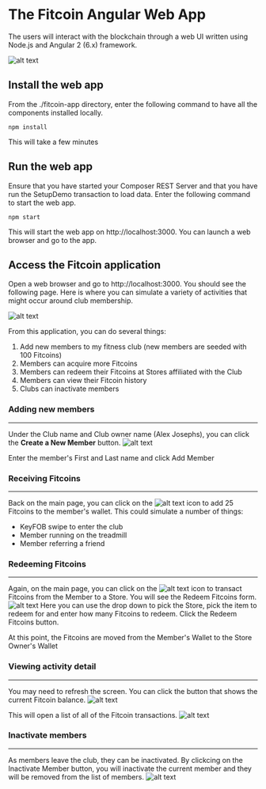 # The Fitcoin Angular Web App

The users will interact with the blockchain through a web UI written using Node.js and Angular 2 (6.x) framework.

![alt text](../static/images/fitcoin-app.png "Fitcoin Web App")

## Install the web app

From the ./fitcoin-app directory, enter the following command to have all the components installed locally.

```
npm install
```

This will take a few minutes

## Run the web app

Ensure that you have started your Composer REST Server and that you have run the SetupDemo transaction to load data. Enter the following command to start the web app.

```
npm start
```

This will start the web app on http://localhost:3000. You can launch a web browser and go to the app.

## Access the Fitcoin application

Open a web browser and go to http://localhost:3000. You should see the following page. Here is where you can simulate a variety of activities that might occur around club membership.

![alt text](../static/images/fitcoin-app.png "Fitcoin Web App")

From this application, you can do several things:
1. Add new members to my fitness club (new members are seeded with 100 Fitcoins)
2. Members can acquire more Fitcoins
3. Members can redeem their Fitcoins at Stores affiliated with the Club
4. Members can view their Fitcoin history
5. Clubs can inactivate members

### Adding new members
---

Under the Club name and Club owner name (Alex Josephs), you can click the **Create a New Member** button.
![alt text](../static/images/create-new-member.png "Create a New Member")

Enter the member's First and Last name and click Add Member

### Receiving Fitcoins
----

Back on the main page, you can click on the ![alt text](../static/images/qr-code.png "Receive Fitcoins") icon to add 25 Fitcoins to the member's wallet. This could simulate a number of things:

- KeyFOB swipe to enter the club
- Member running on the treadmill
- Member referring a friend

### Redeeming Fitcoins
---
Again, on the main page, you can click on the ![alt text](../static/images/redeem-fitcoins.png "Redeem Fitcoins") icon to transact Fitcoins from the Member to a Store. You will see the Redeem Fitcoins form. ![alt text](../static/images/redeem-fitcoins-ui.png "Redeem Fitcoins")  Here you can use the drop down to pick the Store, pick the item to redeem for and enter how many Fitcoins to redeem. Click the Redeem Fitcoins button.

At this point, the Fitcoins are moved from the Member's Wallet to the Store Owner's Wallet

### Viewing activity detail
---
You may need to refresh the screen. You can click the button that shows the current Fitcoin balance. ![alt text](../static/images/fitcoin-balance.png "Fitcoin Balance")

This will open a list of all of the Fitcoin transactions.
![alt text](../static/images/fitcoin-balance-ui.png "Fitcoin Balance")

### Inactivate members
--- 
As members leave the club, they can be inactivated. By clickcing on the Inactivate Member button, you will inactivate the current member and they will be removed from the list of members. ![alt text](../static/images/inactivate-member.png "Inactivate Member")

